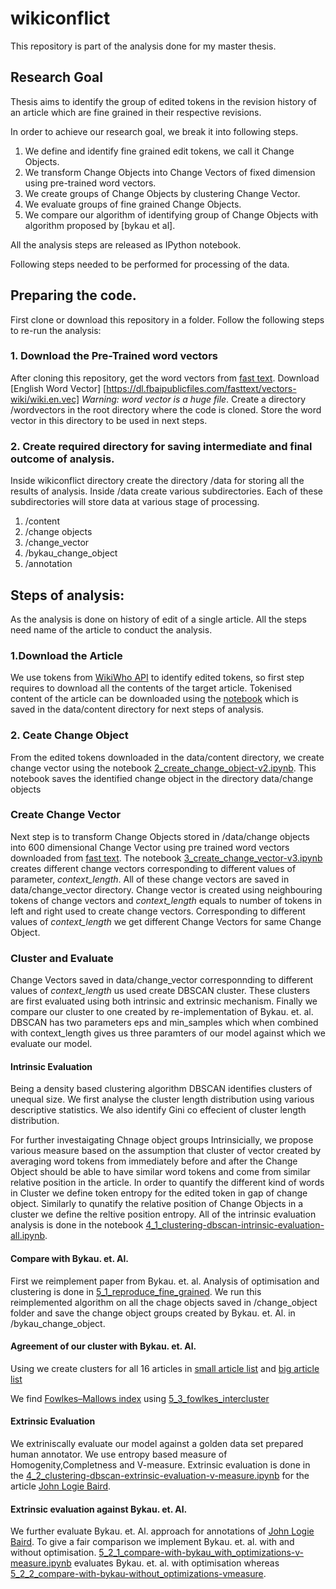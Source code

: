 # wikiconflict

This repository is part of the analysis done for my master thesis.

## Research Goal
 Thesis aims to identify the group of edited tokens in the revision history of an article which are fine grained in their respective revisions.
 
In order to achieve our research goal, we break it into following steps.

1. We define and identify fine grained edit tokens, we call it Change Objects.
2. We transform Change Objects into Change Vectors of fixed dimension using pre-trained word vectors.
3. We create groups of Change Objects by clustering Change Vector.
4. We evaluate groups of fine grained Change Objects.
5. We compare our algorithm of identifying  group of Change Objects with algorithm proposed by [bykau et al].

All the analysis steps are released as IPython notebook.

Following steps needed to be performed for processing of the data.


## Preparing the code.
First clone or download this repository in a folder.
Follow the following steps to re-run the analysis:

### 1. Download the Pre-Trained word vectors
After cloning this repository, get the word vectors from [fast text](https://github.com/facebookresearch/fastText/blob/master/docs/pretrained-vectors.md). Download [English Word Vector] [https://dl.fbaipublicfiles.com/fasttext/vectors-wiki/wiki.en.vec] *Warning: word vector is a huge file*. Create a directory /wordvectors in the root directory where the code is cloned. Store the word vector in this directory to be used in next steps.

### 2. Create required directory for saving intermediate and final outcome of analysis.

Inside wikiconflict directory create the directory /data for storing all the results of analysis.
Inside /data create various subdirectories. Each of these subdirectories will store data at various stage of processing. 
1. /content
2. /change objects
3. /change_vector
4. /bykau_change_object
5. /annotation

## Steps of analysis:
As the analysis is done on history of edit of a single article. All the steps need name of the article to conduct the analysis.

### 1.Download the Article
We use tokens from [WikiWho API](https://api.wikiwho.net/en/api/v1.0.0-beta/#/) to identify edited tokens, so first step requires to download all the contents of the target article. 
Tokenised content of the article can be downloaded using the [notebook](./notebooks/1_download_rev_content.ipynb) which is saved in the data/content directory for next steps of analysis.

### 2. Ceate Change Object

From the edited tokens downloaded in the data/content directory, we create change vector using the notebook [2_create_change_object-v2.ipynb](./notebooks/2_create_change_object-v2.ipynb). This notebook saves the identified change object in the directory   data/change objects

### Create Change Vector

Next step is to transform Change Objects stored in /data/change objects into 600 dimensional Change Vector using pre trained word vectors downloaded from [fast text](https://github.com/facebookresearch/fastText/blob/master/docs/pretrained-vectors.md). 
The notebook  [3_create_change_vector-v3.ipynb](./notebooks/[3_create_change_vector-v3.ipynb]) creates different change vectors corresponding to different values of parameter, *context_length*. All of these change vectors are saved in data/change_vector directory. Change vector is created using neighbouring tokens of change vectors and *context_length* equals to number of tokens in left and right used to create change vectors. Corresponding to different values of *context_length* we get different Change Vectors for same Change Object.

### Cluster and Evaluate
Change Vectors saved in data/change_vector corresponnding to different values of *context_length* us used create DBSCAN cluster. These clusters are first evaluated using both intrinsic and extrinsic mechanism. Finally we compare our cluster to one created by re-implementation of Bykau. et. al. DBSCAN has two parameters eps and min_samples which when combined with context_length gives us three paramters of our model against which we evaluate our model.



#### Intrinsic Evaluation
 
 Being a density based clustering algorithm DBSCAN identifies clusters of unequal size. We first analyse the cluster length distribution using various descriptive statistics. We also identify Gini co effecient of cluster length distribution.

For further investaigating Chnage object groups Intrinsicially, we propose various measure based on the assumption that cluster of vector created by averaging word tokens from immediately before and after the Change Object should be able to have similar word tokens and come from similar relative position in the article.  In order to quantify the different kind of words in Cluster we define token entropy for the edited token in gap of change object. Similarly to qunatify the relative position of Change Objects in a cluster we define the reltive position entropy. All of the intrinsic evaluation analysis is done in the notebook [4_1_clustering-dbscan-intrinsic-evaluation-all.ipynb](./notebooks/4_1_clustering-dbscan-intrinsic-evaluation-all.ipynb). 


#### Compare with Bykau. et. Al.

First we reimplement paper from Bykau. et. al. Analysis of optimisation and clustering is done in  [5_1_reproduce_fine_grained](./notebooks/5_1_reproduce_fine_grained.ipynb). We run this reimplemented algorithm on all the chage objects saved in /change_object folder and save the change object groups created by Bykau. et. Al. in /bykau_change_object.
####  Agreement of our cluster with Bykau. et. Al.
Using we create clusters for all 16 articles in [small article list](https://github.com/acifer/wikiconflict/blob/master/conflicted_article.csv) and [big article list](https://github.com/acifer/wikiconflict/blob/master/conflicted_article-big.csv)

We find [Fowlkes–Mallows index](https://en.wikipedia.org/wiki/Fowlkes–Mallows_index) using [5_3_fowlkes_intercluster](./notebooks/5_3_fowlkes_intercluster.ipynb)


#### Extrinsic Evaluation

We extriniscally evaluate our model against a golden data set prepared human annotator. We use entropy based measure of Homogenity,Completness and V-measure. Extrinsic evaluation is done in the [4_2_clustering-dbscan-extrinsic-evaluation-v-measure.ipynb](./notebooks/4_2_clustering-dbscan-extrinsic-evaluation-v-measure.ipynb) for the article [John Logie Baird](https://en.wikipedia.org/wiki/John_Logie_Baird).

#### Extrinsic evaluation against Bykau. et. Al.
 
 We further evaluate Bykau. et. Al. approach for annotations of  [John Logie Baird](https://en.wikipedia.org/wiki/John_Logie_Baird). To give a fair comparison we implement Bykau. et. al. with and without optimisation. [5_2_1_compare-with-bykau_with_optimizations-v-measure.ipynb](./notebooks//5_2_1_compare-with-bykau_with_optimizations-v-measure.ipynb) evaluates Bykau. et. al. with optimisation whereas [5_2_2_compare-with-bykau-without_optimizations-vmeasure](./notebooks/5_2_2_compare-with-bykau-without_optimizations-vmeasure.ipynb).
